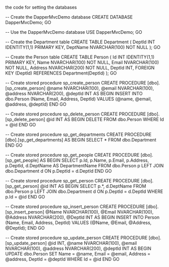 the code for setting the databases 

-- Create the DapperMvcDemo database
CREATE DATABASE DapperMvcDemo;
GO

-- Use the DapperMvcDemo database
USE DapperMvcDemo;
GO

-- Create the Department table
CREATE TABLE Department (
    DeptId INT IDENTITY(1,1) PRIMARY KEY,
    DeptName NVARCHAR(100) NOT NULL
);
GO

-- Create the Person table
CREATE TABLE Person (
    Id INT IDENTITY(1,1) PRIMARY KEY,
    Name NVARCHAR(100) NOT NULL,
    Email NVARCHAR(100) NOT NULL,
    Address NVARCHAR(200) NOT NULL,
    DeptId INT,
    FOREIGN KEY (DeptId) REFERENCES Department(DeptId)
);
GO

-- Create stored procedure sp_create_person
CREATE PROCEDURE [dbo].[sp_create_person]
    @name NVARCHAR(100),
    @email NVARCHAR(100),
    @address NVARCHAR(200),
    @deptId INT
AS
BEGIN
    INSERT INTO dbo.Person (Name, Email, Address, DeptId)
    VALUES (@name, @email, @address, @deptId)
END
GO

-- Create stored procedure sp_delete_person
CREATE PROCEDURE [dbo].[sp_delete_person]
    @id INT
AS
BEGIN
    DELETE FROM dbo.Person
    WHERE Id = @id
END
GO

-- Create stored procedure sp_get_departments
CREATE PROCEDURE [dbo].[sp_get_departments]
AS
BEGIN
    SELECT * FROM dbo.Department
END
GO

-- Create stored procedure sp_get_people
CREATE PROCEDURE [dbo].[sp_get_people]
AS
BEGIN
    SELECT 
        p.Id, 
        p.Name, 
        p.Email, 
        p.Address, 
        p.DeptId,
        d.DeptName AS DepartmentName
    FROM dbo.Person p
    LEFT JOIN dbo.Department d ON p.DeptId = d.DeptId
END
GO

-- Create stored procedure sp_get_person
CREATE PROCEDURE [dbo].[sp_get_person]
    @id INT
AS
BEGIN
    SELECT p.*, d.DeptName
    FROM dbo.Person p
    LEFT JOIN dbo.Department d ON p.DeptId = d.DeptId
    WHERE p.Id = @id
END
GO

-- Create stored procedure sp_insert_person
CREATE PROCEDURE [dbo].[sp_insert_person]
    @Name NVARCHAR(100),
    @Email NVARCHAR(100),
    @Address NVARCHAR(200),
    @DeptId INT
AS
BEGIN
    INSERT INTO Person (Name, Email, Address, DeptId)
    VALUES (@Name, @Email, @Address, @DeptId);
END
GO

-- Create stored procedure sp_update_person
CREATE PROCEDURE [dbo].[sp_update_person]
    @id INT,
    @name NVARCHAR(100),
    @email NVARCHAR(100),
    @address NVARCHAR(200),
    @deptId INT
AS
BEGIN
    UPDATE dbo.Person
    SET Name = @name,
        Email = @email,
        Address = @address,
        DeptId = @deptId
    WHERE Id = @id
END
GO

